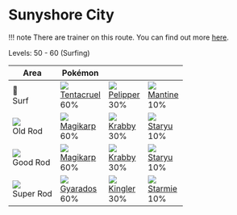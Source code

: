 # Sunyshore City

!!! note
    There are trainer on this route. You can find out more [here](../../trainer_changes/sunyshore_city/).

Levels: 50 - 60 (Surfing)

Area                         | Pokémon                           | &nbsp;                          | &nbsp;                         | 
---                          | ---                               | ---                             | ---                            | 
🌊<br> Surf                   | ![][073]<br> [Tentacruel]<br> 60% | ![][279]<br> [Pelipper]<br> 30% | ![][226]<br> [Mantine]<br> 10% | 
![][old-rod]<br> Old Rod     | ![][129]<br> [Magikarp]<br> 60%   | ![][098]<br> [Krabby]<br> 30%   | ![][120]<br> [Staryu]<br> 10%  | 
![][good-rod]<br> Good Rod   | ![][129]<br> [Magikarp]<br> 60%   | ![][098]<br> [Krabby]<br> 30%   | ![][120]<br> [Staryu]<br> 10%  | 
![][super-rod]<br> Super Rod | ![][130]<br> [Gyarados]<br> 60%   | ![][099]<br> [Kingler]<br> 30%  | ![][121]<br> [Starmie]<br> 10% | 

[Tentacruel]: ../../pokemon_changes/073/
[Krabby]: ../../pokemon_changes/098/
[Kingler]: ../../pokemon_changes/099/
[Staryu]: ../../pokemon_changes/120/
[Starmie]: ../../pokemon_changes/121/
[Magikarp]: ../../pokemon_changes/129/
[Gyarados]: ../../pokemon_changes/130/
[Mantine]: ../../pokemon_changes/226/
[Pelipper]: ../../pokemon_changes/279/
[good-rod]: ../img/items/good-rod.png
[old-rod]: ../img/items/old-rod.png
[super-rod]: ../img/items/super-rod.png
[073]: ../img/pokemon/073.png
[098]: ../img/pokemon/098.png
[099]: ../img/pokemon/099.png
[120]: ../img/pokemon/120.png
[121]: ../img/pokemon/121.png
[129]: ../img/pokemon/129.png
[130]: ../img/pokemon/130.png
[226]: ../img/pokemon/226.png
[279]: ../img/pokemon/279.png
